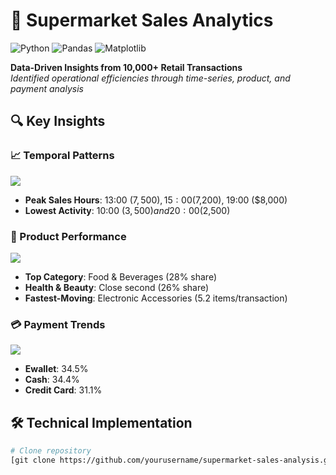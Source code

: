 # 🛒 Supermarket Sales Analytics 
![Python](https://img.shields.io/badge/Python-3.8%2B-blue) 
![Pandas](https://img.shields.io/badge/Pandas-1.5%2B-orange)
![Matplotlib](https://img.shields.io/badge/Matplotlib-3.6%2B-blueviolet)

**Data-Driven Insights from 10,000+ Retail Transactions**  
*Identified operational efficiencies through time-series, product, and payment analysis*

## 🔍 Key Insights
### 📈 Temporal Patterns
![](outputs/peak_hours.png)
- **Peak Sales Hours**: 13:00 ($7,500), 15:00 ($7,200), 19:00 ($8,000)
- **Lowest Activity**: 10:00 ($3,500) and 20:00 ($2,500)

### 🥇 Product Performance
![](outputs/top_products.png)
- **Top Category**: Food & Beverages (28% share)
- **Health & Beauty**: Close second (26% share)
- **Fastest-Moving**: Electronic Accessories (5.2 items/transaction)

### 💳 Payment Trends
![](outputs/payment_split.png)
- **Ewallet**: 34.5%  
- **Cash**: 34.4%  
- **Credit Card**: 31.1%  

## 🛠️ Technical Implementation
```bash
# Clone repository
[git clone https://github.com/yourusername/supermarket-sales-analysis.git](https://github.com/MuhammadHassan667/supermarket-sales-analysis/tree/main)
